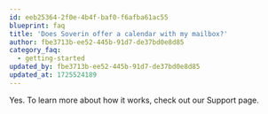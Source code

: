 ```yaml
---
id: eeb25364-2f0e-4b4f-baf0-f6afba61ac55
blueprint: faq
title: 'Does Soverin offer a calendar with my mailbox?'
author: fbe3713b-ee52-445b-91d7-de37bd0e8d85
category_faq:
  - getting-started
updated_by: fbe3713b-ee52-445b-91d7-de37bd0e8d85
updated_at: 1725524189
---
```

Yes. To learn more about how it works, check out our Support page.